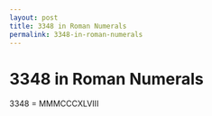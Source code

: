 ```yaml
---
layout: post
title: 3348 in Roman Numerals
permalink: 3348-in-roman-numerals
---
```


# 3348 in Roman Numerals

3348 = MMMCCCXLVIII
